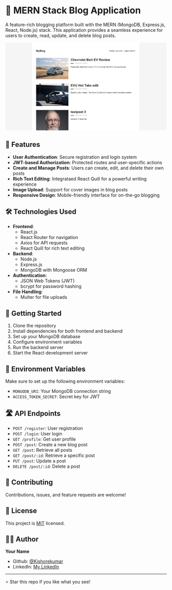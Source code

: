 # 📝 MERN Stack Blog Application

A feature-rich blogging platform built with the MERN (MongoDB, Express.js, React, Node.js) stack. This application provides a seamless experience for users to create, read, update, and delete blog posts.

![Blog App Screenshot](Blog-MERN/api/uploads/Screenshot1.png)

## 🚀 Features

- **User Authentication**: Secure registration and login system
- **JWT-based Authorization**: Protected routes and user-specific actions
- **Create and Manage Posts**: Users can create, edit, and delete their own posts
- **Rich Text Editing**: Integrataed React Quill for a powerful writing experience
- **Image Upload**: Support for cover images in blog posts
- **Responsive Design**: Mobile-friendly interface for on-the-go blogging

## 🛠️ Technologies Used

- **Frontend**: 
  - React.js
  - React Router for navigation
  - Axios for API requests
  - React Quill for rich text editing
- **Backend**: 
  - Node.js
  - Express.js
  - MongoDB with Mongoose ORM
- **Authentication**: 
  - JSON Web Tokens (JWT)
  - bcrypt for password hashing
- **File Handling**: 
  - Multer for file uploads

## 🚦 Getting Started

1. Clone the repository
2. Install dependencies for both frontend and backend
3. Set up your MongoDB database
4. Configure environment variables
5. Run the backend server
6. Start the React development server

## 🔐 Environment Variables

Make sure to set up the following environment variables:

- `MONGODB_URI`: Your MongoDB connection string
- `ACCESS_TOKEN_SECRET`: Secret key for JWT

## 🛣️ API Endpoints

- `POST /register`: User registration
- `POST /login`: User login
- `GET /profile`: Get user profile
- `POST /post`: Create a new blog post
- `GET /post`: Retrieve all posts
- `GET /post/:id`: Retrieve a specific post
- `PUT /post`: Update a post
- `DELETE /post/:id`: Delete a post

## 🤝 Contributing

Contributions, issues, and feature requests are welcome!

## 📜 License

This project is [MIT](https://choosealicense.com/licenses/mit/) licensed.

## 👨‍💻 Author

**Your Name**
- Github: [@Kishorekumar](https://github.com/KishorekumarBS)
- LinkedIn: [My LinkedIn](https://www.linkedin.com/in/kishorekumarbs/)

---

⭐️ Star this repo if you like what you see!
